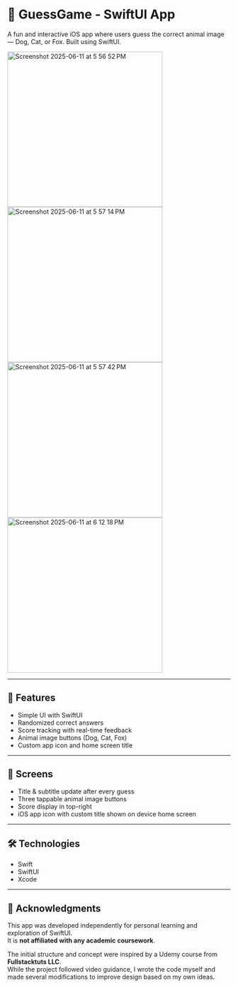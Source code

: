 # 🐾 GuessGame - SwiftUI App


A fun and interactive iOS app where users guess the correct animal image — Dog, Cat, or Fox. Built using SwiftUI.

<img width="350" alt="Screenshot 2025-06-11 at 5 56 52 PM" src="https://github.com/user-attachments/assets/72804f55-50a8-46bd-b223-d789be75f2cb" />


<img width="350" alt="Screenshot 2025-06-11 at 5 57 14 PM" src="https://github.com/user-attachments/assets/29c46771-1b84-4fda-b25e-f3ce4e17897b" />


<img width="350" alt="Screenshot 2025-06-11 at 5 57 42 PM" src="https://github.com/user-attachments/assets/838eeb92-9f6c-4d16-873d-476d2764cda7" />


<img width="350" alt="Screenshot 2025-06-11 at 6 12 18 PM" src="https://github.com/user-attachments/assets/e1f2c7e2-d456-4dc5-9e79-2fcb2940581a" />


---

## 🚀 Features

- Simple UI with SwiftUI
- Randomized correct answers
- Score tracking with real-time feedback
- Animal image buttons (Dog, Cat, Fox)
- Custom app icon and home screen title

---

## 📱 Screens

- Title & subtitle update after every guess
- Three tappable animal image buttons
- Score display in top-right
- iOS app icon with custom title shown on device home screen

---

## 🛠 Technologies

- Swift
- SwiftUI
- Xcode

---

## 🙌 Acknowledgments

This app was developed independently for personal learning and exploration of SwiftUI.  
It is **not affiliated with any academic coursework**.

The initial structure and concept were inspired by a Udemy course from **Fullstacktuts LLC**.  
While the project followed video guidance, I wrote the code myself and made several modifications to improve design based on my own ideas.


